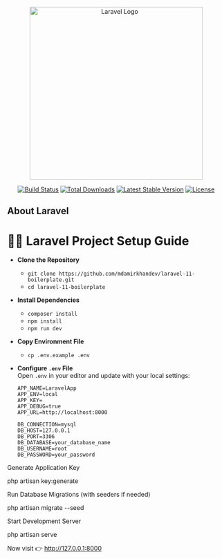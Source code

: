 <p align="center"><a href="https://laravel.com" target="_blank"><img src="https://raw.githubusercontent.com/laravel/art/master/logo-lockup/5%20SVG/2%20CMYK/1%20Full%20Color/laravel-logolockup-cmyk-red.svg" width="400" alt="Laravel Logo"></a></p>

<p align="center">
<a href="https://github.com/laravel/framework/actions"><img src="https://github.com/laravel/framework/workflows/tests/badge.svg" alt="Build Status"></a>
<a href="https://packagist.org/packages/laravel/framework"><img src="https://img.shields.io/packagist/dt/laravel/framework" alt="Total Downloads"></a>
<a href="https://packagist.org/packages/laravel/framework"><img src="https://img.shields.io/packagist/v/laravel/framework" alt="Latest Stable Version"></a>
<a href="https://packagist.org/packages/laravel/framework"><img src="https://img.shields.io/packagist/l/laravel/framework" alt="License"></a>
</p>

## About Laravel

# 🧑‍💻 Laravel Project Setup Guide

- **Clone the Repository**
  - `git clone https://github.com/mdamirkhandev/laravel-11-boilerplate.git`
  - `cd laravel-11-boilerplate`

- **Install Dependencies**
  - `composer install`
  - `npm install`
  - `npm run dev`

- **Copy Environment File**
  - `cp .env.example .env`

- **Configure `.env` File**  
  Open `.env` in your editor and update with your local settings:
  ```env
  APP_NAME=LaravelApp
  APP_ENV=local
  APP_KEY=
  APP_DEBUG=true
  APP_URL=http://localhost:8000

  DB_CONNECTION=mysql
  DB_HOST=127.0.0.1
  DB_PORT=3306
  DB_DATABASE=your_database_name
  DB_USERNAME=root
  DB_PASSWORD=your_password
Generate Application Key

php artisan key:generate

Run Database Migrations (with seeders if needed)

php artisan migrate --seed

Start Development Server

php artisan serve

Now visit 👉 http://127.0.0.1:8000
